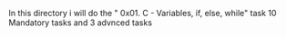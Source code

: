 In this directory i will do the " 0x01. C - Variables, if, else, while" task
10 Mandatory tasks and 3 advnced tasks
